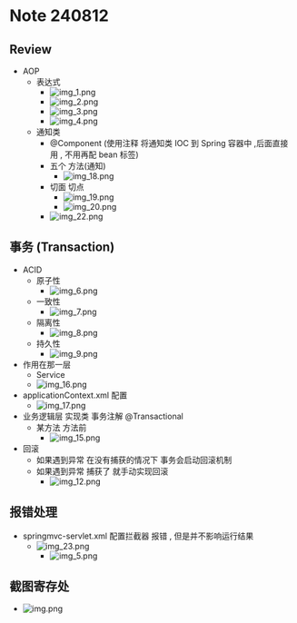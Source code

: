 # Note 240812

## Review

- AOP
    - 表达式
        - ![img_1.png](img_1.png)
        - ![img_2.png](img_2.png)
        - ![img_3.png](img_3.png)
        - ![img_4.png](img_4.png)
    - 通知类
        - @Component (使用注释 将通知类 IOC 到 Spring 容器中 ,后面直接用 , 不用再配 bean 标签)
        - 五个 方法(通知)
            - ![img_18.png](img_18.png)
        - 切面 切点
            - ![img_19.png](img_19.png)
            - ![img_20.png](img_20.png)
        - ![img_22.png](img_22.png)

## 事务 (Transaction)

- ACID
    - 原子性
        - ![img_6.png](img_6.png)
    - 一致性
        - ![img_7.png](img_7.png)
    - 隔离性
        - ![img_8.png](img_8.png)
    - 持久性
        - ![img_9.png](img_9.png)
- 作用在那一层
    - Service
    - ![img_16.png](img_16.png)
- applicationContext.xml 配置
    - ![img_17.png](img_17.png)
- 业务逻辑层 实现类 事务注解 @Transactional
    - 某方法 方法前
        - ![img_15.png](img_15.png)
- 回滚
    - 如果遇到异常 在没有捕获的情况下 事务会启动回滚机制
    - 如果遇到异常 捕获了 就手动实现回滚
        - ![img_12.png](img_12.png)

## 报错处理

- springmvc-servlet.xml 配置拦截器 报错 , 但是并不影响运行结果
    - ![img_23.png](img_23.png)
        - ![img_5.png](img_5.png)

## 截图寄存处

- ![img.png](img.png)
